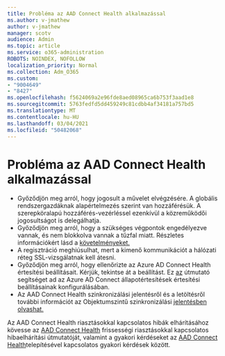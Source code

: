 ```yaml
---
title: Probléma az AAD Connect Health alkalmazással
ms.author: v-jmathew
author: v-jmathew
manager: scotv
audience: Admin
ms.topic: article
ms.service: o365-administration
ROBOTS: NOINDEX, NOFOLLOW
localization_priority: Normal
ms.collection: Adm_O365
ms.custom:
- "9004649"
- "8427"
ms.openlocfilehash: f5624069a2e96fde8aed08965ca6b753f3aad1e8
ms.sourcegitcommit: 5763fedfd5dd459249c81cdbb4af34181a757bd5
ms.translationtype: MT
ms.contentlocale: hu-HU
ms.lasthandoff: 03/04/2021
ms.locfileid: "50482068"
---
```

# <a name="problem-with-aad-connect-health"></a>Probléma az AAD Connect Health alkalmazással

- Győződjön meg arról, hogy jogosult a művelet elvégzésére. A globális rendszergazdáknak alapértelmezés szerint van hozzáférésük. A szerepköralapú hozzáférés-vezérléssel ezenkívül a közreműködői jogosultságot is delegálhatja. [](https://docs.microsoft.com/azure/active-directory/connect-health/active-directory-aadconnect-health-operations)
- Győződjön meg arról, hogy a szükséges végpontok engedélyezve vannak, és nem blokkolva vannak a tűzfal miatt. Részletes információkért lásd a [követelményeket.](https://docs.microsoft.com/azure/active-directory/hybrid/how-to-connect-health-agent-install)
- A regisztráció meghiúsulhat, mert a kimenő kommunikációt a hálózati réteg SSL-vizsgálatnak kell átesni.
- Győződjön meg arról, hogy ellenőrizte az Azure AD Connect Health értesítési beállításait. Kérjük, tekintse át a beállítást. Ez [az](https://docs.microsoft.com/azure/active-directory/hybrid/how-to-connect-health-operations) útmutató segítséget ad az Azure AD Connect állapotértesítések értesítési beállításainak konfigurálásában.
- Az AAD Connect Health szinkronizálási jelentésről és a letöltésről további információt az Objektumszintű szinkronizálási [jelentésben olvashat.](https://docs.microsoft.com/azure/active-directory/hybrid/how-to-connect-health-sync)

Az AAD Connect Health riasztásokkal kapcsolatos hibák elhárításához kövesse az [AAD Connect Health](https://docs.microsoft.com/azure/active-directory/hybrid/how-to-connect-health-data-freshness) frissességi riasztásokkal kapcsolatos hibaelhárítási útmutatóját, valamint a gyakori kérdéseket az [AAD Connect Health](https://docs.microsoft.com/azure/active-directory/hybrid/reference-connect-health-faq)telepítésével kapcsolatos gyakori kérdések között.
